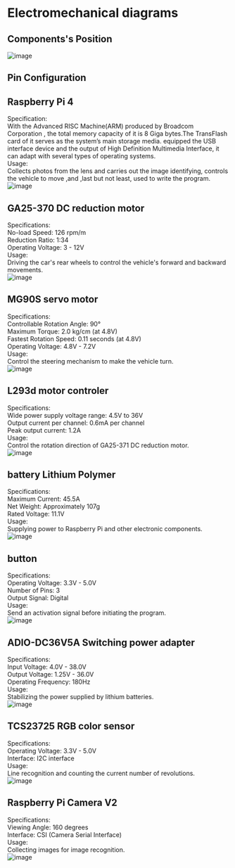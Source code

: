 # Electromechanical diagrams  

## Components's Position  

![image](https://github.com/kirkhu/WRO2023_Future-Engineers-Fire-On-All-Cylinders/blob/main/schemes/Component_position.jpg)  
## Pin Configuration  

## Raspberry Pi 4  
Specification:  
With the Advanced RISC Machine(ARM) produced by Broadcom Corporation , the total memory capacity of it is 8 Giga bytes.The TransFlash card of it serves as the system’s main storage media. equipped the USB interface device and the output of High Definition Multimedia Interface, it can adapt with several types of operating systems.  
Usage:  
Collects photos from the lens and carries out the image identifying, controls the vehicle to move ,and ,last but not least, used to write the program.  
![image](https://github.com/kirkhu/WRO2023_Future-Engineers-Fire-On-All-Cylinders/blob/main/schemes/raspberry%20pi%204.jpg)  

## GA25-370 DC reduction motor  
Specifications:  
No-load Speed: 126 rpm/m  
Reduction Ratio: 1:34  
Operating Voltage: 3 - 12V  
Usage:  
Driving the car's rear wheels to control the vehicle's forward and backward movements.  
![image](https://github.com/kirkhu/WRO2023_Future-Engineers-Fire-On-All-Cylinders/blob/main/schemes/Motor.png)  

## MG90S servo motor  
Specifications:  
Controllable Rotation Angle: 90°  
Maximum Torque: 2.0 kg/cm (at 4.8V)  
Fastest Rotation Speed: 0.11 seconds (at 4.8V)  
Operating Voltage: 4.8V - 7.2V  
Usage:  
Control the steering mechanism to make the vehicle turn.  
![image](https://github.com/kirkhu/WRO2023_Future-Engineers-Fire-On-All-Cylinders/blob/main/schemes/MG90S.jpg)  

## L293d motor controler  
Specifications:  
Wide power supply voltage range: 4.5V to 36V  
Output current per channel: 0.6mA per channel  
Peak output current: 1.2A  
Usage:  
Control the rotation direction of GA25-371 DC reduction motor.  
![image](https://github.com/kirkhu/WRO2023_Future-Engineers-Fire-On-All-Cylinders/blob/main/schemes/l293d.jpg)  

## battery Lithium Polymer  
Specifications:  
Maximum Current: 45.5A  
Net Weight: Approximately 107g  
Rated Voltage: 11.1V  
Usage:  
Supplying power to Raspberry Pi and other electronic components.  
![image](https://github.com/kirkhu/WRO2023_Future-Engineers-Fire-On-All-Cylinders/blob/main/schemes/battery.png)  

## button  
Specifications:  
Operating Voltage: 3.3V - 5.0V  
Number of Pins: 3  
Output Signal: Digital  
Usage:  
Send an activation signal before initiating the program.  
![image](https://github.com/kirkhu/WRO2023_Future-Engineers-Fire-On-All-Cylinders/blob/main/schemes/button.png)  

## ADIO-DC36V5A Switching power adapter  
Specifications:  
Input Voltage: 4.0V - 38.0V  
Output Voltage: 1.25V - 36.0V  
Operating Frequency: 180Hz  
Usage:  
Stabilizing the power supplied by lithium batteries.  
![image](https://github.com/kirkhu/WRO2023_Future-Engineers-Fire-On-All-Cylinders/blob/main/schemes/ADIO-DC36V5A.png)  

## TCS23725 RGB color sensor  
Specifications:  
Operating Voltage: 3.3V - 5.0V  
Interface: I2C interface  
Usage:  
Line recognition and counting the current number of revolutions.  
![image](https://github.com/kirkhu/WRO2023_Future-Engineers-Fire-On-All-Cylinders/blob/main/schemes/TCS34725.jpg)  

## Raspberry Pi Camera V2  
Specifications:  
Viewing Angle: 160 degrees  
Interface: CSI (Camera Serial Interface)  
Usage:  
Collecting images for image recognition.  
![image](https://github.com/kirkhu/WRO2023_Future-Engineers-Fire-On-All-Cylinders/blob/main/schemes/raspi%20camera%20V2.png)  
